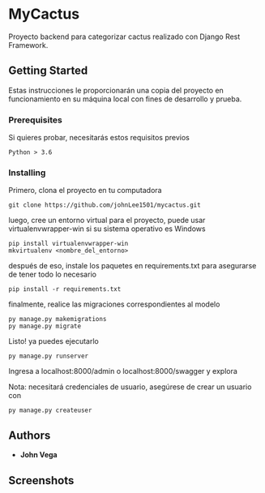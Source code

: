 # MyCactus

Proyecto backend para categorizar cactus realizado con Django Rest Framework. 

## Getting Started

Estas instrucciones le proporcionarán una copia del proyecto en funcionamiento en su máquina local con fines de desarrollo y prueba.

### Prerequisites

Si quieres probar, necesitarás estos requisitos previos

```
Python > 3.6
```

### Installing

Primero, clona el proyecto en tu computadora

```
git clone https://github.com/johnLee1501/mycactus.git
```

luego, cree un entorno virtual para el proyecto, puede usar virtualenvwrapper-win si su sistema operativo es Windows

```
pip install virtualenvwrapper-win
mkvirtualenv <nombre_del_entorno>
```

después de eso, instale los paquetes en requirements.txt para asegurarse de tener todo lo necesario

```
pip install -r requirements.txt
```

finalmente, realice las migraciones correspondientes al modelo

```
py manage.py makemigrations
py manage.py migrate
```

Listo! ya puedes ejecutarlo

```
py manage.py runserver
```

Ingresa a localhost:8000/admin o localhost:8000/swagger y explora

Nota: necesitará credenciales de usuario, asegúrese de crear un usuario con

```
py manage.py createuser
```

## Authors

* **John Vega**

## Screenshots

